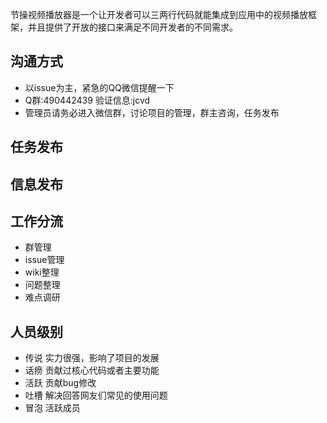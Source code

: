 节操视频播放器是一个让开发者可以三两行代码就能集成到应用中的视频播放框架，并且提供了开放的接口来满足不同开发者的不同需求。

## 沟通方式
* 以issue为主，紧急的QQ微信提醒一下
* Q群:490442439 验证信息:jcvd
* 管理员请务必进入微信群，讨论项目的管理，群主咨询，任务发布

## 任务发布

## 信息发布

## 工作分流

* 群管理
* issue管理
* wiki整理
* 问题整理
* 难点调研

## 人员级别

* 传说 实力很强，影响了项目的发展
* 话痨 贡献过核心代码或者主要功能
* 活跃 贡献bug修改
* 吐槽 解决回答网友们常见的使用问题
* 冒泡 活跃成员

